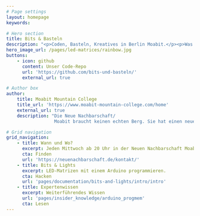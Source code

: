 ```yaml
---
# Page settings
layout: homepage
keywords:

# Hero section
title: Bits & Basteln
description: "<p>Coden, Basteln, Kreatives in Berlin Moabit.</p><p>Was musst du können um dabei zu sein? Gar nichts, einfach <a href='/pages/info/when-and-where'><b>mitmachen</b></a></p>"
hero_image_url: /pages/led-matrices/rainbow.jpg
buttons:
    - icon: github
      content: Unser Code-Repo
      url: 'https://github.com/bits-und-basteln/'
      external_url: true

# Author box
author:
    title: Moabit Mountain College
    title_url: 'https://www.moabit-mountain-college.com/home'
    external_url: true
    description: "Die Neue Nachbarschaft/
                  Moabit braucht keinen echten Berg. Sie hat einen neuen aus sich selbst heraus geboren und ragt auf diesem weit über Berlin hinaus."

# Grid navigation
grid_navigation:
    - title: Wann und Wo?
      excerpt: Jeden Mittwoch ab 20 Uhr in der Neuen Nachbarschaft Moabit.
      cta: Finden
      url: 'https://neuenachbarschaft.de/kontakt/'
    - title: Bits & Lights
      excerpt: LED-Matrizen mit einem Arduino programmieren.
      cta: Hacken
      url: 'pages/documentation/bits-and-lights/intro/intro'
    - title: Expertenwissen
      excerpt: Weiterführendes Wissen
      url: 'pages/insider_knowledge/arduino_progmem'
      cta: Lesen
---
```

